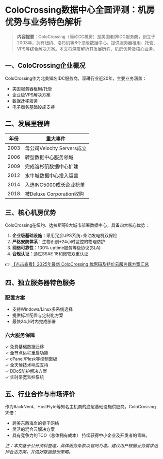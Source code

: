 # ColoCrossing数据中心全面评测：机房优势与业务特色解析

> **内容提要**：ColoCrossing（简称CC机房）是美国老牌IDC服务商，创立于2003年，拥有纽约、洛杉矶等8个顶级数据中心，提供服务器租用、托管、VPS等综合解决方案。本文将深度解析其发展历程、机房优势及核心业务。

## 一、ColoCrossing企业概况
ColoCrossing作为北美知名IDC服务商，深耕行业近20年，主要业务涵盖：
- 美国服务器租用/托管
- 企业级VPS解决方案
- 数据迁移服务
- 电子商务基础设施支持

## 二、发展里程碑
| 年份 | 重大事件 |
|------|----------|
| 2003 | 母公司Velocity Servers成立 |
| 2006 | 转型数据中心服务领域 |
| 2009 | 完成洛杉矶数据中心扩建 |
| 2012 | 水牛城数据中心投入运营 |
| 2014 | 入选INC5000成长企业榜单 |
| 2018 | 被Deluxe Corporation收购 |

## 三、核心机房优势
ColoCrossing在纽约、达拉斯等8大城市部署数据中心，具备四大核心优势：
1. **企业级基础设施**：采用冗余UPS系统+柴油发电机双保险
2. **严格安防体系**：生物识别+24小时监控的物理防护
3. **网络可靠性**：100% uptime服务等级协议(SLA)
4. **合规认证**：通过SSAE 18和微软双重认证

👉 [【点击查看】2025年最新 ColoCrossing 优惠码及特价云服务器方案汇总](https://bit.ly/ColoCrossing)

## 四、独立服务器特色服务
### 配置方案
- 支持Windows/Linux多系统选择
- 提供标准配置与定制化方案
- 最快24小时内完成部署

### 六大服务保障
✓ 免费基础数据迁移  
✓ 全节点远程重启功能  
✓ cPanel/Plesk等控制面板  
✓ 全天候技术响应支持  
✓ DDoS防护解决方案  
✓ 实时带宽监控系统

## 五、行业合作与市场评价
作为RackNerd、HostFlyte等知名主机商的底层基础设施供应商，ColoCrossing凭借：
- 跨美东西海岸的骨干网络
- 灵活的混合云解决方案
- 具有竞争力的TCO（总体拥有成本）
持续获得中小企业及开发者的青睐。

*注：本文基于公开资料整理，具体服务条款以官网为准。建议用户根据业务需求选择合适方案，并做好数据备份策略。*